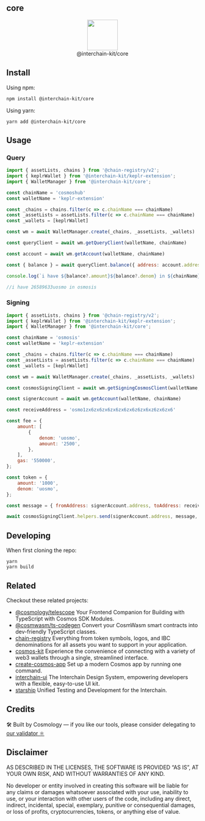 ## core

<p align="center">
  <img src="https://user-images.githubusercontent.com/545047/188804067-28e67e5e-0214-4449-ab04-2e0c564a6885.svg" width="80"><br />
    @interchain-kit/core
</p>

## Install
Using npm:
```sh
npm install @interchain-kit/core
```

Using yarn:
```
yarn add @interchain-kit/core 
```
## Usage
### Query
```js
import { assetLists, chains } from '@chain-registry/v2';
import { keplrWallet } from '@interchain-kit/keplr-extension';
import { WalletManager } from '@interchain-kit/core';

const chainName = 'cosmoshub'
const walletName = 'keplr-extension'

const _chains = chains.filter(c => c.chainName === chainName)
const _assetLists = assetLists.filter(c => c.chainName === chainName)
const _wallets = [keplrWallet]

const wm = await WalletManager.create(_chains, _assetLists, _wallets)

const queryClient = await wm.getQueryClient(walletName, chainName)

const account = await wm.getAccount(walletName, chainName)

const { balance } = await queryClient.balance({ address: account.address, denom: 'uosmo' })

console.log(`i have ${balance?.amount}${balance?.denom} in ${chainName}`)

//i have 26589633uosmo in osmosis
```
### Signing
```js
import { assetLists, chains } from '@chain-registry/v2';
import { keplrWallet } from '@interchain-kit/keplr-extension';
import { WalletManager } from '@interchain-kit/core';

const chainName = 'osmosis'
const walletName = 'keplr-extension'

const _chains = chains.filter(c => c.chainName === chainName)
const _assetLists = assetLists.filter(c => c.chainName === chainName)
const _wallets = [keplrWallet]

const wm = await WalletManager.create(_chains, _assetLists, _wallets)

const cosmosSigningClient = await wm.getSigningCosmosClient(walletName, chainName)

const signerAccount = await wm.getAccount(walletName, chainName)

const receiveAddress = 'osmo1zx6zx6zx6zx6zx6zx6z6zx6xz6zx6zx6'

const fee = {
    amount: [
        {
            denom: 'uosmo',
            amount: '2500',
        },
    ],
    gas: '550000',
};

const token = {
    amount: '1000',
    denom: 'uosmo',
};

const message = { fromAddress: signerAccount.address, toAddress: receiveAddress, amount: [token] }

await cosmosSigningClient.helpers.send(signerAccount.address, message, fee, 'hello world')
```

## Developing

When first cloning the repo:

```
yarn
yarn build
```

## Related

Checkout these related projects:

* [@cosmology/telescope](https://github.com/cosmology-tech/telescope) Your Frontend Companion for Building with TypeScript with Cosmos SDK Modules.
* [@cosmwasm/ts-codegen](https://github.com/CosmWasm/ts-codegen) Convert your CosmWasm smart contracts into dev-friendly TypeScript classes.
* [chain-registry](https://github.com/cosmology-tech/chain-registry) Everything from token symbols, logos, and IBC denominations for all assets you want to support in your application.
* [cosmos-kit](https://github.com/cosmology-tech/cosmos-kit) Experience the convenience of connecting with a variety of web3 wallets through a single, streamlined interface.
* [create-cosmos-app](https://github.com/cosmology-tech/create-cosmos-app) Set up a modern Cosmos app by running one command.
* [interchain-ui](https://github.com/cosmology-tech/interchain-ui) The Interchain Design System, empowering developers with a flexible, easy-to-use UI kit.
* [starship](https://github.com/cosmology-tech/starship) Unified Testing and Development for the Interchain.

## Credits

🛠 Built by Cosmology — if you like our tools, please consider delegating to [our validator ⚛️](https://cosmology.zone/validator)


## Disclaimer

AS DESCRIBED IN THE LICENSES, THE SOFTWARE IS PROVIDED “AS IS”, AT YOUR OWN RISK, AND WITHOUT WARRANTIES OF ANY KIND.

No developer or entity involved in creating this software will be liable for any claims or damages whatsoever associated with your use, inability to use, or your interaction with other users of the code, including any direct, indirect, incidental, special, exemplary, punitive or consequential damages, or loss of profits, cryptocurrencies, tokens, or anything else of value.

